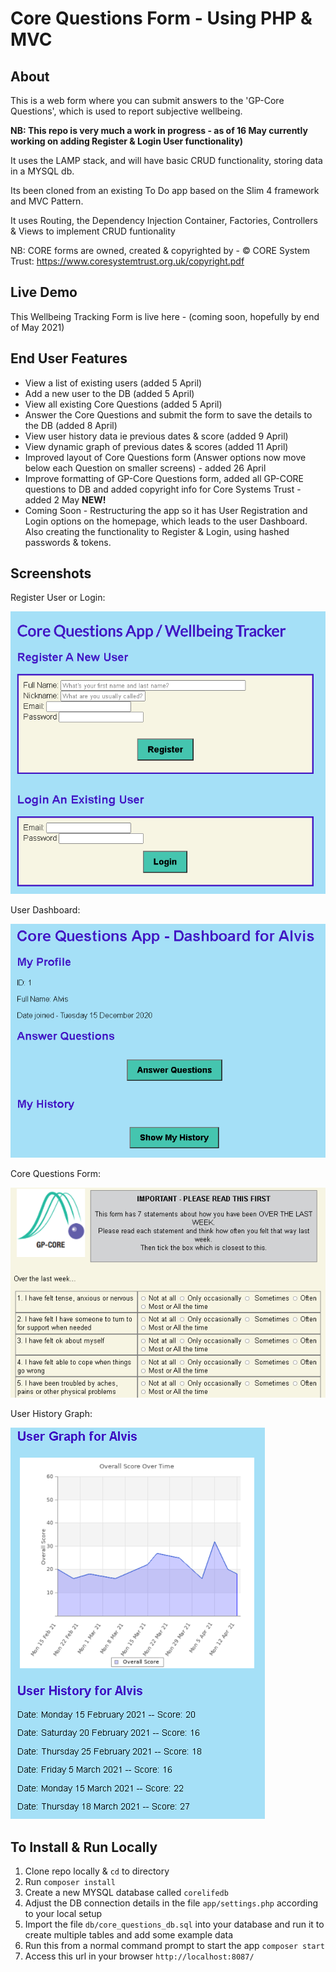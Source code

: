 # Core Questions Form - Using PHP & MVC

## About
This is a web form where you can submit answers to the 'GP-Core Questions', which is used to report subjective wellbeing. 

**NB: This repo is very much a work in progress - as of 16 May currently working on adding Register & Login User functionality)**

It uses the LAMP stack, and will have basic CRUD functionality, storing data in a MYSQL db.

Its been cloned from an existing To Do app based on the Slim 4 framework and MVC Pattern.

It uses Routing, the Dependency Injection Container, Factories, Controllers & Views to implement CRUD funtionality

NB: CORE forms are owned, created & copyrighted by -
© CORE System Trust: https://www.coresystemtrust.org.uk/copyright.pdf

## Live Demo
This Wellbeing Tracking Form is live here - (coming soon, hopefully by end of May 2021)

## End User Features
- View a list of existing users (added 5 April)
- Add a new user to the DB (added 5 April)
- View all existing Core Questions (added 5 April)
- Answer the Core Questions and submit the form to save the details to the DB (added 8 April)
- View user history data ie previous dates & score (added 9 April)
- View dynamic graph of previous dates & scores (added 11 April)
- Improved layout of Core Questions form (Answer options now move below each Question on smaller screens) - added 26 April
- Improve formatting of GP-Core Questions form, added all GP-CORE questions to DB and added copyright info for Core Systems Trust - added 2 May **NEW!**
- Coming Soon - Restructuring the app so it has User Registration and Login options on the homepage, which leads to the user Dashboard. Also creating the functionality to Register & Login, using hashed passwords & tokens.

## Screenshots
Register User or Login: 

![Image of Users](core_questions_app_homepage.PNG)

User Dashboard:

![Image of Users](core_questions_app_user_dashboard.PNG)

Core Questions Form: 

<!-- ![Image of Core Questions](core_questions_app_questions_layout.PNG) -->
<!-- ![Image of Core Questions Form](core_questions_app_form_layout_smaller.PNG) -->
![Image of Core Questions Form](wellbeing_tracker_questions.png)


User History Graph:

![Image of Users](core_questions_app_graph.PNG)

## To Install & Run Locally
1. Clone repo locally & `cd` to directory
2. Run `composer install`
3. Create a new MYSQL database called `corelifedb`
4. Adjust the DB connection details in the file `app/settings.php` according to your local setup
5. Import the file `db/core_questions_db.sql` into your database and run it to create multiple tables and add some example data
6. Run this from a normal command prompt to start the app `composer start`
7. Access this url in your browser `http://localhost:8087/`

